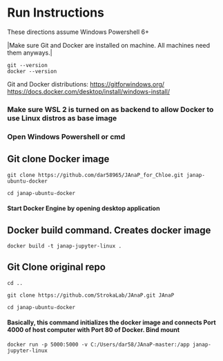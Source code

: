 # Run Instructions 
These directions assume Windows Powershell 6+

|Make sure Git and Docker are installed on machine. All machines need them anyways.|
```
git --version
docker --version
```

Git and Docker distributions:
https://gitforwindows.org/
https://docs.docker.com/desktop/install/windows-install/

### Make sure WSL 2 is turned on as backend to allow Docker to use Linux distros as base image

### Open Windows Powershell or cmd

## Git clone Docker image
```
git clone https://github.com/dar58965/JAnaP_for_Chloe.git janap-ubuntu-docker

cd janap-ubuntu-docker
```

#### Start Docker Engine by opening desktop application

## Docker build command. Creates docker image
```
docker build -t janap-jupyter-linux .
```

## Git Clone original repo
```
cd ..

git clone https://github.com/StrokaLab/JAnaP.git JAnaP

cd janap-ubuntu-docker
```

#### Basically, this command initializes the docker image and connects Port 4000 of host computer with Port 80 of Docker. Bind mount
```
docker run -p 5000:5000 -v C:/Users/dar58/JAnaP-master:/app janap-jupyter-linux
```
